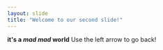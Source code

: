 ```yaml
---
layout: slide
title: "Welcome to our second slide!"
---
```

**it's a *mad mad* world**
Use the left arrow to go back!
